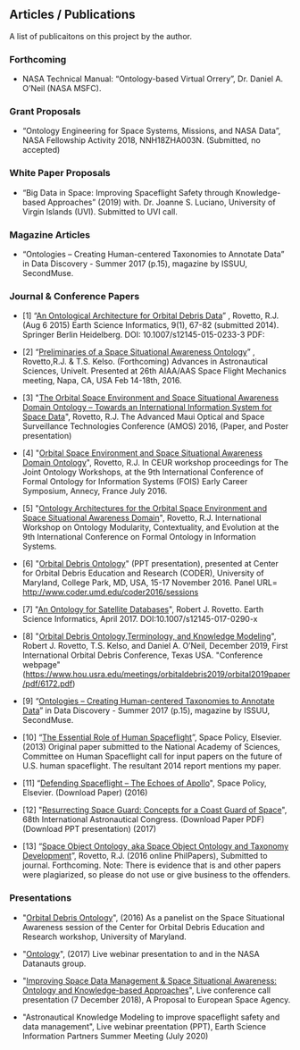 ## Articles / Publications
A list of publicaitons on this project by the author.

### Forthcoming
* NASA Technical Manual: “Ontology-based Virtual Orrery”, Dr. Daniel A. O’Neil (NASA MSFC).

### Grant Proposals
* “Ontology Engineering for Space Systems, Missions, and NASA Data”, NASA Fellowship Activity 2018, NNH18ZHA003N. (Submitted, no accepted)

### White Paper Proposals 
* “Big Data in Space: Improving Spaceflight Safety through Knowledge-based Approaches” (2019) with. Dr. Joanne S. Luciano, University of Virgin Islands (UVI). Submitted to UVI call.

### Magazine Articles
* “Ontologies – Creating Human-centered Taxonomies to Annotate Data” in Data Discovery - Summer 2017 (p.15), magazine by ISSUU, SecondMuse.

### Journal & Conference Papers 

* [1] “[An Ontological Architecture for Orbital Debris Data](http://link.springer.com/article/10.1007/s12145-015-0233-3)” , Rovetto, R.J. (Aug 6 2015) Earth Science Informatics, 9(1), 67-82 (submitted 2014). Springer Berlin Heidelberg. DOI: 10.1007/s12145-015-0233-3
PDF: 

* [2] “[Preliminaries of a Space Situational Awareness Ontology](https://arxiv.org/ftp/arxiv/papers/1606/1606.01924.pdf)” , Rovetto,R.J. & T.S. Kelso. (Forthcoming) Advances in Astronautical Sciences, Univelt. Presented at 26th AIAA/AAS Space Flight Mechanics meeting, Napa, CA, USA Feb 14-18th, 2016.

* [3] "[The Orbital Space Environment and Space Situational Awareness Domain Ontology – Towards an International Information System for Space Data](http://www.amostech.com/TechnicalPapers/2016/Poster/Rovetto.pdf)", Rovetto, R.J. The Advanced Maui Optical and Space Surveillance Technologies Conference (AMOS) 2016, (Paper, and Poster presentation)

* [4] "[Orbital Space Environment and Space Situational Awareness Domain Ontology](http://ceur-ws.org/Vol-1660/ecs-paper1.pdf)", Rovetto, R.J. In CEUR workshop proceedings for The Joint Ontology Workshops, at the 9th International Conference of Formal Ontology for Information Systems (FOIS) Early Career Symposium, Annecy, France July 2016.

* [5] "[Ontology Architectures for the Orbital Space Environment and Space Situational Awareness Domain](http://ceur-ws.org/Vol-1660/womocoe-paper3.pdf)", Rovetto, R.J. International Workshop on Ontology Modularity, Contextuality, and Evolution at the 9th International Conference on Formal Ontology in Information Systems.

* [6] "[Orbital Debris Ontology](http://dx.doi.org/10.13140/RG.2.2.26231.21928)" (PPT presentation), presented at Center for Orbital Debris Education and Research (CODER), University of Maryland, College Park, MD, USA, 15-17 November 2016. Panel URL= http://www.coder.umd.edu/coder2016/sessions

* [7] "[An Ontology for Satellite Databases](https://link.springer.com/article/10.1007/s12145-017-0290-x)", Robert J. Rovetto. Earth Science Informatics, April 2017. DOI:10.1007/s12145-017-0290-x

* [8] "[Orbital Debris Ontology,Terminology, and Knowledge Modeling](https://ntrs.nasa.gov/search.jsp?R=20200000988)", Robert J. Rovetto, T.S. Kelso, and Daniel A. O’Neil, December 2019, First International Orbital Debris Conference, Texas USA. "Conference webpage"(https://www.hou.usra.edu/meetings/orbitaldebris2019/orbital2019paper/pdf/6172.pdf)

* [9] “[Ontologies – Creating Human-centered Taxonomies to Annotate Data](https://open.nasa.gov/blog/data-discovery-creating-human-centered-taxonomies-annotate-data/)” in Data Discovery - Summer 2017 (p.15), magazine by ISSUU, SecondMuse.

* [10] “[The Essential Role of Human Spaceflight](https://www.sciencedirect.com/science/article/abs/pii/S0265964613000660)”, Space Policy, Elsevier. (2013)
Original paper submitted to the National Academy of Sciences, Committee on Human Spaceflight call for input papers on the future of U.S. human spaceflight. The resultant 2014 report mentions my paper.

* [11]	“[Defending Spaceflight – The Echoes of Apollo](https://www.sciencedirect.com/science/article/abs/pii/S0265964615300060)", Space Policy, Elsevier. (Download Paper) (2016)

* [12]	"[Resurrecting Space Guard: Concepts for a Coast Guard of Space](https://iafastro.directory/iac/paper/id/40148/summary/)", 68th International Astronautical Congress. (Download Paper PDF) (Download PPT presentation) (2017)

* [13]	“[Space Object Ontology, aka Space Object Ontology and Taxonomy Development](https://philpapers.org/archive/ROVSOO.pdf)”, Rovetto, R.J. (2016 online PhilPapers), Submitted to journal. Forthcoming. Note: There is evidence that is and other papers were plagiarized, so please do not use or give business to the offenders.

### Presentations

* "[Orbital Debris Ontology]()", (2016) As a panelist on the Space Situational Awareness session of the Center for Orbital Debris Education and Research workshop, University of Maryland.

* "[Ontology]()", (2017) Live webinar presentation to and in the NASA Datanauts group.

* "[Improving Space Data Management & Space Situational Awareness: Ontology and Knowledge-based Approaches]()", Live conference call presentation (7 December 2018), A Proposal to European Space Agency.

* "Astronautical Knowledge Modeling to improve spaceflight safety and data management", Live webinar preentation (PPT), Earth Science Information Partners Summer Meeting (July 2020)
